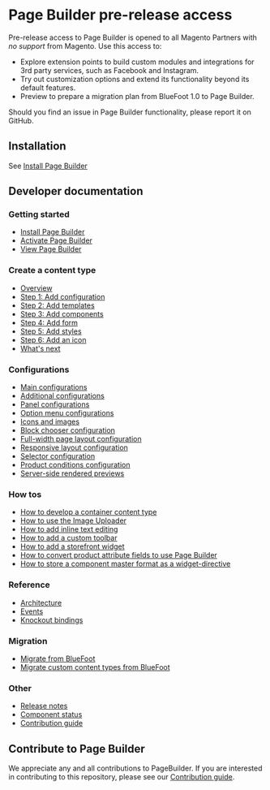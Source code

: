 # Page Builder pre-release access

Pre-release access to Page Builder is opened to all Magento Partners with *no support* from Magento.
Use this access to:

- Explore extension points to build custom modules and integrations for 3rd party services, such as Facebook and Instagram.
- Try out customization options and extend its functionality beyond its default features.
- Preview to prepare a migration plan from BlueFoot 1.0 to Page Builder.

Should you find an issue in Page Builder functionality, please report it on GitHub.

## Installation

See [Install Page Builder](getting-started/install-pagebuilder.md)

<!-- {% comment %} -->

## Developer documentation

### Getting started

* [Install Page Builder](getting-started/install-pagebuilder.md)
* [Activate Page Builder](getting-started/activate-pagebuilder.md)
* [View Page Builder](getting-started/view-pagebuilder.md)

### Create a content type

* [Overview](create-basic-content-type/overview.md)
* [Step 1: Add configuration](create-basic-content-type/step-1-add-configuration.md)
* [Step 2: Add templates](create-basic-content-type/step-2-add-templates.md)
* [Step 3: Add components](create-basic-content-type/step-3-add-components.md)
* [Step 4: Add form](create-basic-content-type/step-4-add-form.md)
* [Step 5: Add styles](create-basic-content-type/step-5-add-styles.md)
* [Step 6: Add an icon](create-basic-content-type/step-6-add-icon.md)
* [What's next](create-basic-content-type/whats-next.md)

### Configurations

* [Main configurations](configurations/content-type-configuration.md)
* [Additional configurations](configurations/additional-configurations.md)
* [Panel configurations](configurations/panel-configurations.md)
* [Option menu configurations](configurations/option-menu-configurations.md)
* [Icons and images](configurations/icons-and-images.md)
* [Block chooser configuration](configurations/block-chooser-configuration.md)
* [Full-width page layout configuration](configurations/full-width-page-layout-configuration.md)
* [Responsive layout configuration](configurations/responsive-layout-configuration.md)
* [Selector configuration](configurations/selector-configuration.md)
* [Product conditions configuration](configurations/product-conditions-configuration.md)
* [Server-side rendered previews](configurations/server-side-rendered-previews.md)

### How tos

* [How to develop a container content type](how-to/how-to-develop-container-content-type.md)
* [How to use the Image Uploader](how-to/how-to-use-image-uploader.md)
* [How to add inline text editing](how-to/how-to-add-inline-text-editing.md)
* [How to add a custom toolbar](how-to/how-to-add-custom-toolbar.md)
* [How to add a storefront widget](how-to/how-to-add-storefront-widget.md)
* [How to convert product attribute fields to use Page Builder](how-to/how-to-convert-product-attributes-to-use-pagebuilder.md)
* [How to store a component master format as a widget-directive](how-to/how-to-store-master-format-as-widget-directive.md)

### Reference

* [Architecture](reference/architecture.md)
* [Events](reference/events.md)
* [Knockout bindings](reference/knockout-bindings.md)

### Migration

* [Migrate from BlueFoot](migration/migrate-from-bluefoot.md)
* [Migrate custom content types from BlueFoot](migration/migrate-custom-content-types-from-bluefoot.md)

### Other

* [Release notes](release-notes.md)
* [Component status](comp-status2.md)
* [Contribution guide](https://github.com/magento/magento2-page-builder/blob/develop/CONTRIBUTING.md)

<!-- {% endcomment %} -->

## Contribute to Page Builder

We appreciate any and all contributions to PageBuilder. If you are interested in contributing to this repository, please see our [Contribution guide](https://github.com/magento/magento2-page-builder/blob/develop/CONTRIBUTING.md).